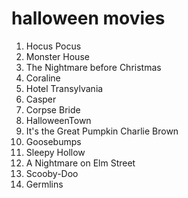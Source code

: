 # halloween movies

1. Hocus Pocus
2. Monster House
3. The Nightmare before Christmas
4. Coraline
5. Hotel Transylvania
6. Casper
7. Corpse Bride
8. HalloweenTown
9. It's the Great Pumpkin Charlie Brown 
10. Goosebumps
11. Sleepy Hollow
12. A Nightmare on Elm Street
13. Scooby-Doo
14. Germlins
